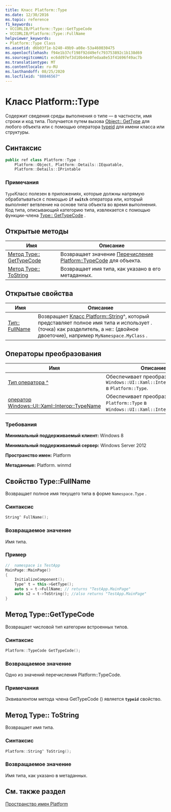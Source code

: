 ```yaml
---
title: Класс Platform::Type
ms.date: 12/30/2016
ms.topic: reference
f1_keywords:
- VCCORLIB/Platform::Type::GetTypeCode
- VCCORLIB/Platform::Type::FullName
helpviewer_keywords:
- Platform::Type Class
ms.assetid: d6b03f1e-b240-49b9-a08e-53a460030475
ms.openlocfilehash: f94e1b37cf198f92d49efc793753892c1b138d69
ms.sourcegitcommit: ec6dd97ef3d10b44e0fedaa8e53f41696f49ac7b
ms.translationtype: MT
ms.contentlocale: ru-RU
ms.lasthandoff: 08/25/2020
ms.locfileid: "88846567"
---
```

# <a name="platformtype-class"></a>Класс Platform::Type

Содержит сведения среды выполнения о типе — в частности, имя строки и код типа. Получается путем вызова [Object:: GetType](../cppcx/platform-object-class.md#gettype) для любого объекта или с помощью оператора [typeid](../extensions/typeid-cpp-component-extensions.md) для имени класса или структуры.

## <a name="syntax"></a>Синтаксис

```cpp
public ref class Platform::Type :
    Platform::Object, Platform::Details::IEquatable,
    Platform::Details::IPrintable
```

### <a name="remarks"></a>Примечания

`Type`Класс полезен в приложениях, которые должны напрямую обрабатываться с помощью **`if`** **`switch`** оператора или, который выполняет ветвление на основе типа объекта во время выполнения. Код типа, описывающий категорию типа, извлекается с помощью функции-члена [Type:: GetTypeCode](#gettypecode) .

## <a name="public-methods"></a>Открытые методы

| Имя | Описание |
|--|--|
| [Метод Type:: GetTypeCode](#gettypecode) | Возвращает значение [Перечисление Platform::TypeCode](../cppcx/platform-typecode-enumeration.md) для объекта. |
| [Метод Type:: ToString](#tostring) | Возвращает имя типа, как указано в его метаданных. |

## <a name="public-properties"></a>Открытые свойства

| Имя | Описание |
|--|--|
| [Тип:: FullName](#fullname) | Возвращает [Класс Platform::String](../cppcx/platform-string-class.md)^, который представляет полное имя типа и использует . (точка) как разделитель, а не:: (двойное двоеточие), например `MyNamespace.MyClass` . |

## <a name="conversion-operators"></a>Операторы преобразования

| Имя | Описание |
|--|--|
| [Тип оператора ^](../cppcx/operator-type-hat.md) | Обеспечивает преобразование `Windows::UI::Xaml::Interop::TypeName` в `Platform::Type`. |
| [оператор Windows::UI::Xaml::Interop::TypeName](../cppcx/operator-windows-ui-xaml-interop-typename.md) | Обеспечивает преобразование `Platform::Type` в `Windows::UI::Xaml::Interop::TypeName`. |

### <a name="requirements"></a>Требования

**Минимальный поддерживаемый клиент:** Windows 8

**Минимальный поддерживаемый сервер:** Windows Server 2012

**Пространство имен:** Platform

**Метаданные:** Platform. winmd

## <a name="typefullname-property"></a><a name="fullname"></a> Свойство Type::FullName

Возвращает полное имя текущего типа в форме `Namespace.Type` .

### <a name="syntax"></a>Синтаксис

```cpp
String^ FullName();
```

### <a name="return-value"></a>Возвращаемое значение

Имя типа.

### <a name="example"></a>Пример

```cpp
//  namespace is TestApp
MainPage::MainPage()
{
    InitializeComponent();
    Type^ t = this->GetType();
    auto s = t->FullName; // returns "TestApp.MainPage"
    auto s2 = t->ToString(); //also returns "TestApp.MainPage"
}
```

## <a name="typegettypecode-method"></a><a name="gettypecode"></a> Метод Type::GetTypeCode

Возвращает числовой тип категории встроенных типов.

### <a name="syntax"></a>Синтаксис

```cpp
Platform::TypeCode GetTypeCode();
```

### <a name="return-value"></a>Возвращаемое значение

Одно из значений перечисления Platform::TypeCode.

### <a name="remarks"></a>Примечания

Эквивалентом метода члена GetTypeCode () является **`typeid`** свойство.

## <a name="typetostring-method"></a><a name="tostring"></a> Метод Type:: ToString

Возвращает имя типа.

### <a name="syntax"></a>Синтаксис

```cpp
Platform::String^ ToString();
```

### <a name="return-value"></a>Возвращаемое значение

Имя типа, как указано в метаданных.

## <a name="see-also"></a>См. также раздел

[Пространство имен Platform](../cppcx/platform-namespace-c-cx.md)
